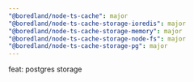 ```yaml
---
"@boredland/node-ts-cache": major
"@boredland/node-ts-cache-storage-ioredis": major
"@boredland/node-ts-cache-storage-memory": major
"@boredland/node-ts-cache-storage-node-fs": major
"@boredland/node-ts-cache-storage-pg": major
---
```


feat: postgres storage
